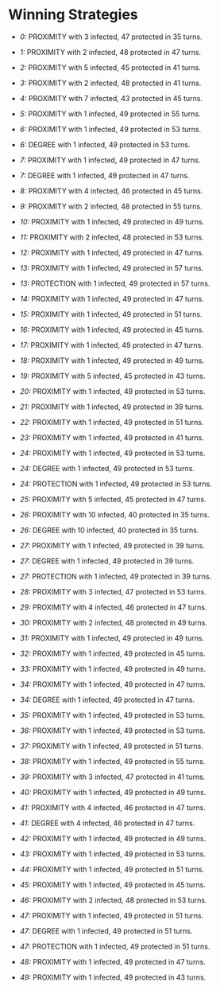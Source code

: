 # Winning Strategies

* _0:_ PROXIMITY with 3 infected, 47 protected in 35 turns.


* _1:_ PROXIMITY with 2 infected, 48 protected in 47 turns.


* _2:_ PROXIMITY with 5 infected, 45 protected in 41 turns.


* _3:_ PROXIMITY with 2 infected, 48 protected in 41 turns.


* _4:_ PROXIMITY with 7 infected, 43 protected in 45 turns.


* _5:_ PROXIMITY with 1 infected, 49 protected in 55 turns.


* _6:_ PROXIMITY with 1 infected, 49 protected in 53 turns.


* _6:_ DEGREE with 1 infected, 49 protected in 53 turns.


* _7:_ PROXIMITY with 1 infected, 49 protected in 47 turns.


* _7:_ DEGREE with 1 infected, 49 protected in 47 turns.


* _8:_ PROXIMITY with 4 infected, 46 protected in 45 turns.


* _9:_ PROXIMITY with 2 infected, 48 protected in 55 turns.


* _10:_ PROXIMITY with 1 infected, 49 protected in 49 turns.


* _11:_ PROXIMITY with 2 infected, 48 protected in 53 turns.


* _12:_ PROXIMITY with 1 infected, 49 protected in 47 turns.


* _13:_ PROXIMITY with 1 infected, 49 protected in 57 turns.


* _13:_ PROTECTION with 1 infected, 49 protected in 57 turns.


* _14:_ PROXIMITY with 1 infected, 49 protected in 47 turns.


* _15:_ PROXIMITY with 1 infected, 49 protected in 51 turns.


* _16:_ PROXIMITY with 1 infected, 49 protected in 45 turns.


* _17:_ PROXIMITY with 1 infected, 49 protected in 47 turns.


* _18:_ PROXIMITY with 1 infected, 49 protected in 49 turns.


* _19:_ PROXIMITY with 5 infected, 45 protected in 43 turns.


* _20:_ PROXIMITY with 1 infected, 49 protected in 53 turns.


* _21:_ PROXIMITY with 1 infected, 49 protected in 39 turns.


* _22:_ PROXIMITY with 1 infected, 49 protected in 51 turns.


* _23:_ PROXIMITY with 1 infected, 49 protected in 41 turns.


* _24:_ PROXIMITY with 1 infected, 49 protected in 53 turns.


* _24:_ DEGREE with 1 infected, 49 protected in 53 turns.


* _24:_ PROTECTION with 1 infected, 49 protected in 53 turns.


* _25:_ PROXIMITY with 5 infected, 45 protected in 47 turns.


* _26:_ PROXIMITY with 10 infected, 40 protected in 35 turns.


* _26:_ DEGREE with 10 infected, 40 protected in 35 turns.


* _27:_ PROXIMITY with 1 infected, 49 protected in 39 turns.


* _27:_ DEGREE with 1 infected, 49 protected in 39 turns.


* _27:_ PROTECTION with 1 infected, 49 protected in 39 turns.


* _28:_ PROXIMITY with 3 infected, 47 protected in 53 turns.


* _29:_ PROXIMITY with 4 infected, 46 protected in 47 turns.


* _30:_ PROXIMITY with 2 infected, 48 protected in 49 turns.


* _31:_ PROXIMITY with 1 infected, 49 protected in 49 turns.


* _32:_ PROXIMITY with 1 infected, 49 protected in 45 turns.


* _33:_ PROXIMITY with 1 infected, 49 protected in 49 turns.


* _34:_ PROXIMITY with 1 infected, 49 protected in 47 turns.


* _34:_ DEGREE with 1 infected, 49 protected in 47 turns.


* _35:_ PROXIMITY with 1 infected, 49 protected in 53 turns.


* _36:_ PROXIMITY with 1 infected, 49 protected in 53 turns.


* _37:_ PROXIMITY with 1 infected, 49 protected in 51 turns.


* _38:_ PROXIMITY with 1 infected, 49 protected in 55 turns.


* _39:_ PROXIMITY with 3 infected, 47 protected in 41 turns.


* _40:_ PROXIMITY with 1 infected, 49 protected in 49 turns.


* _41:_ PROXIMITY with 4 infected, 46 protected in 47 turns.


* _41:_ DEGREE with 4 infected, 46 protected in 47 turns.


* _42:_ PROXIMITY with 1 infected, 49 protected in 49 turns.


* _43:_ PROXIMITY with 1 infected, 49 protected in 53 turns.


* _44:_ PROXIMITY with 1 infected, 49 protected in 51 turns.


* _45:_ PROXIMITY with 1 infected, 49 protected in 45 turns.


* _46:_ PROXIMITY with 2 infected, 48 protected in 53 turns.


* _47:_ PROXIMITY with 1 infected, 49 protected in 51 turns.


* _47:_ DEGREE with 1 infected, 49 protected in 51 turns.


* _47:_ PROTECTION with 1 infected, 49 protected in 51 turns.


* _48:_ PROXIMITY with 1 infected, 49 protected in 47 turns.


* _49:_ PROXIMITY with 1 infected, 49 protected in 43 turns.


